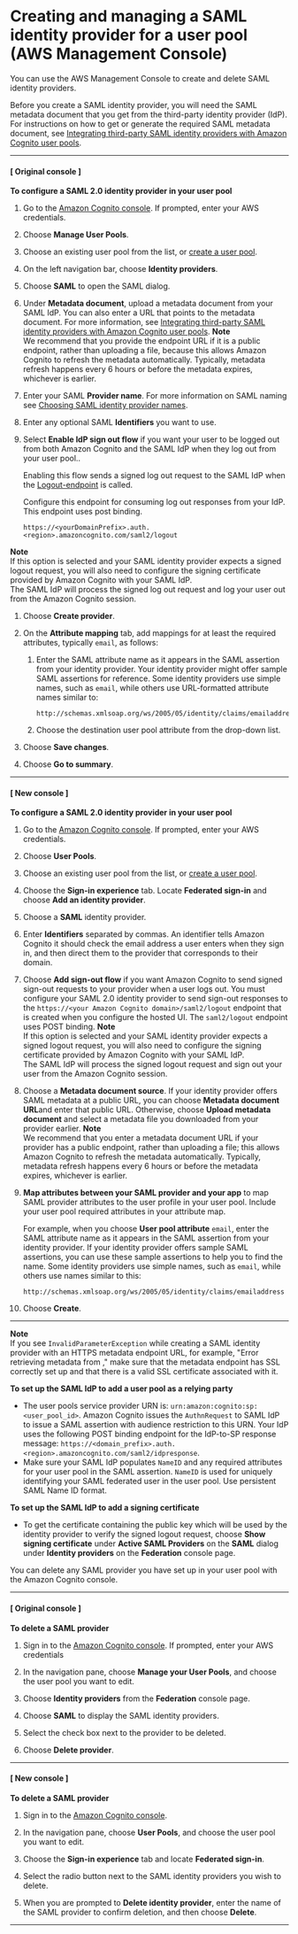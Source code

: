 # Creating and managing a SAML identity provider for a user pool \(AWS Management Console\)<a name="cognito-user-pools-managing-saml-idp-console"></a>

You can use the AWS Management Console to create and delete SAML identity providers\.

Before you create a SAML identity provider, you will need the SAML metadata document that you get from the third\-party identity provider \(IdP\)\. For instructions on how to get or generate the required SAML metadata document, see [Integrating third\-party SAML identity providers with Amazon Cognito user pools](cognito-user-pools-integrating-3rd-party-saml-providers.md)\.

------
#### [ Original console ]

**To configure a SAML 2\.0 identity provider in your user pool**

1. Go to the [Amazon Cognito console](https://console.aws.amazon.com/cognito/home)\. If prompted, enter your AWS credentials\.

1. Choose **Manage User Pools**\.

1. Choose an existing user pool from the list, or [create a user pool](https://docs.aws.amazon.com/cognito/latest/developerguide/cognito-user-pool-as-user-directory.html)\.

1. On the left navigation bar, choose **Identity providers**\.

1. Choose **SAML** to open the SAML dialog\.

1. Under **Metadata document**, upload a metadata document from your SAML IdP\. You can also enter a URL that points to the metadata document\. For more information, see [Integrating third\-party SAML identity providers with Amazon Cognito user pools](cognito-user-pools-integrating-3rd-party-saml-providers.md)\.
**Note**  
We recommend that you provide the endpoint URL if it is a public endpoint, rather than uploading a file, because this allows Amazon Cognito to refresh the metadata automatically\. Typically, metadata refresh happens every 6 hours or before the metadata expires, whichever is earlier\.

1. Enter your SAML **Provider name**\. For more information on SAML naming see [Choosing SAML identity provider names](cognito-user-pools-managing-saml-idp-naming.md)\.

1. Enter any optional SAML **Identifiers** you want to use\.

1. Select **Enable IdP sign out flow** if you want your user to be logged out from both Amazon Cognito and the SAML IdP when they log out from your user pool\.\.

   Enabling this flow sends a signed log out request to the SAML IdP when the [Logout\-endpoint](https://docs.aws.amazon.com/cognito/latest/developerguide/logout-endpoint.html) is called\.

   Configure this endpoint for consuming log out responses from your IdP\. This endpoint uses post binding\.

   ```
   https://<yourDomainPrefix>.auth.<region>.amazoncognito.com/saml2/logout
   ```
**Note**  
If this option is selected and your SAML identity provider expects a signed logout request, you will also need to configure the signing certificate provided by Amazon Cognito with your SAML IdP\.   
The SAML IdP will process the signed log out request and log your user out from the Amazon Cognito session\.

1. Choose **Create provider**\.

1. On the **Attribute mapping** tab, add mappings for at least the required attributes, typically `email`, as follows:

   1. Enter the SAML attribute name as it appears in the SAML assertion from your identity provider\. Your identity provider might offer sample SAML assertions for reference\. Some identity providers use simple names, such as `email`, while others use URL\-formatted attribute names similar to:

      ```
      http://schemas.xmlsoap.org/ws/2005/05/identity/claims/emailaddress
      ```

   1. Choose the destination user pool attribute from the drop\-down list\.

1. Choose **Save changes**\.

1. Choose **Go to summary**\.

------
#### [ New console ]

**To configure a SAML 2\.0 identity provider in your user pool**

1. Go to the [Amazon Cognito console](https://console.aws.amazon.com/cognito/home)\. If prompted, enter your AWS credentials\.

1. Choose **User Pools**\.

1. Choose an existing user pool from the list, or [create a user pool](https://docs.aws.amazon.com/cognito/latest/developerguide/cognito-user-pool-as-user-directory.html)\.

1. Choose the **Sign\-in experience** tab\. Locate **Federated sign\-in** and choose **Add an identity provider**\.

1. Choose a **SAML** identity provider\.

1. Enter **Identifiers** separated by commas\. An identifier tells Amazon Cognito it should check the email address a user enters when they sign in, and then direct them to the provider that corresponds to their domain\.

1. Choose **Add sign\-out flow** if you want Amazon Cognito to send signed sign\-out requests to your provider when a user logs out\. You must configure your SAML 2\.0 identity provider to send sign\-out responses to the `https://<your Amazon Cognito domain>/saml2/logout` endpoint that is created when you configure the hosted UI\. The `saml2/logout` endpoint uses POST binding\.
**Note**  
If this option is selected and your SAML identity provider expects a signed logout request, you will also need to configure the signing certificate provided by Amazon Cognito with your SAML IdP\.   
The SAML IdP will process the signed logout request and sign out your user from the Amazon Cognito session\.

1. Choose a **Metadata document source**\. If your identity provider offers SAML metadata at a public URL, you can choose **Metadata document URL**and enter that public URL\. Otherwise, choose **Upload metadata document** and select a metadata file you downloaded from your provider earlier\.
**Note**  
We recommend that you enter a metadata document URL if your provider has a public endpoint, rather than uploading a file; this allows Amazon Cognito to refresh the metadata automatically\. Typically, metadata refresh happens every 6 hours or before the metadata expires, whichever is earlier\.

1. **Map attributes between your SAML provider and your app** to map SAML provider attributes to the user profile in your user pool\. Include your user pool required attributes in your attribute map\. 

   For example, when you choose **User pool attribute** `email`, enter the SAML attribute name as it appears in the SAML assertion from your identity provider\. If your identity provider offers sample SAML assertions, you can use these sample assertions to help you to find the name\. Some identity providers use simple names, such as `email`, while others use names similar to this:

   ```
   http://schemas.xmlsoap.org/ws/2005/05/identity/claims/emailaddress
   ```

1. Choose **Create**\.

------

**Note**  
If you see `InvalidParameterException` while creating a SAML identity provider with an HTTPS metadata endpoint URL, for example, "Error retrieving metadata from *<metadata endpoint>*," make sure that the metadata endpoint has SSL correctly set up and that there is a valid SSL certificate associated with it\.

**To set up the SAML IdP to add a user pool as a relying party**
+ The user pools service provider URN is: `urn:amazon:cognito:sp:<user_pool_id>`\. Amazon Cognito issues the `AuthnRequest` to SAML IdP to issue a SAML assertion with audience restriction to this URN\. Your IdP uses the following POST binding endpoint for the IdP\-to\-SP response message: `https://<domain_prefix>.auth.<region>.amazoncognito.com/saml2/idpresponse`\.
+ Make sure your SAML IdP populates `NameID` and any required attributes for your user pool in the SAML assertion\. `NameID` is used for uniquely identifying your SAML federated user in the user pool\. Use persistent SAML Name ID format\.

**To set up the SAML IdP to add a signing certificate**
+ To get the certificate containing the public key which will be used by the identity provider to verify the signed logout request, choose **Show signing certificate** under **Active SAML Providers** on the **SAML** dialog under **Identity providers** on the **Federation** console page\.

You can delete any SAML provider you have set up in your user pool with the Amazon Cognito console\.

------
#### [ Original console ]

**To delete a SAML provider**

1. Sign in to the [Amazon Cognito console](https://console.aws.amazon.com/cognito/home)\. If prompted, enter your AWS credentials

1. In the navigation pane, choose **Manage your User Pools**, and choose the user pool you want to edit\.

1. Choose **Identity providers** from the **Federation** console page\.

1. Choose **SAML** to display the SAML identity providers\.

1. Select the check box next to the provider to be deleted\.

1. Choose **Delete provider**\.

------
#### [ New console ]

**To delete a SAML provider**

1. Sign in to the [Amazon Cognito console](https://console.aws.amazon.com/cognito/home)\.

1. In the navigation pane, choose **User Pools**, and choose the user pool you want to edit\.

1. Choose the **Sign\-in experience** tab and locate **Federated sign\-in**\.

1. Select the radio button next to the SAML identity providers you wish to delete\.

1. When you are prompted to **Delete identity provider**, enter the name of the SAML provider to confirm deletion, and then choose **Delete**\.

------